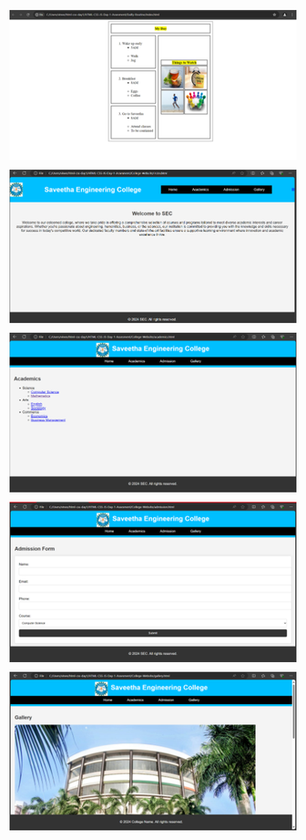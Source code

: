 ![](Screenshot%202024-07-19%20141509.png)

![](Screenshot%202024-07-19%20141600.png)

![](Screenshot%202024-07-19%20141650.png)

![](Screenshot%202024-07-19%20141712.png)

![](Screenshot%202024-07-19%20141730.png)